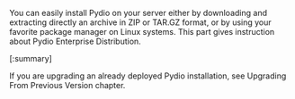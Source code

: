 You can easily install Pydio on your server either by downloading and extracting directly an archive in ZIP or TAR.GZ format, or by using your favorite package manager on Linux systems. This part gives instruction about Pydio Enterprise Distribution.

[:summary]

If you are upgrading an already deployed Pydio installation, see Upgrading From Previous Version chapter.


